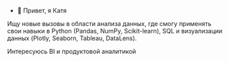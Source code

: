 - 👋 Привет, я Катя 

Ищу новые вызовы в области анализа данных, 
где смогу применять свои навыки в Python (Pandas, NumPy, Scikit-learn), 
SQL и визуализации данных (Plotly, Seaborn, Tableau, DataLens).

Интересуюсь BI и продуктовой аналитикой


